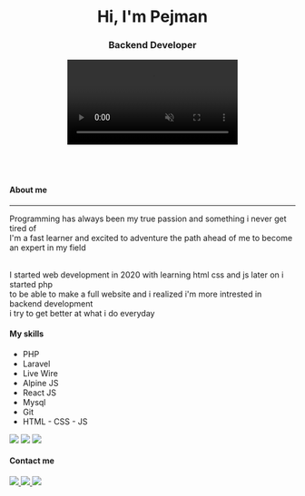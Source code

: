 <h1 align="center">Hi, I'm Pejman</h2>

<h3 align="center">Backend Developer</h3>

<div align="center">
  <!-- <image src="https://media.giphy.com/media/dWesBcTLavkZuG35MI/giphy.gif" align="center"> -->
  <video src="https://cdnl.iconscout.com/lottie/premium/preview-watermark/male-web-deveoper-4563722-3817230.mp4" autoplay="autoplay" muted="muted" loop="loop" type="video/mp4"></video>
</div>
<br><br>
<!--
<p>I make Laravel Apps for a living :-)</p>
<div>
  my portfolio :    
</div>-->
<br>

<h4>About me</h4>
<hr>
<div>
  Programming has always been my true passion and something i never get tired of <br>
  I'm a fast learner and excited to adventure the path ahead of me to become an expert in my field <br>
  <br>
  
  I started web development in 2020 with learning html css and js later on i started php <br>
  to be able to make a full website and i realized i'm more intrested in backend development <br>
  i try to get better at what i do everyday
</div>
<h4>
  My skills
</h4>
<ul>
  <li>
    PHP
  </li>
  <li>
    Laravel
  </li>
  <li>
    Live Wire
  </li>
  <li>
    Alpine JS
  </li>
  <li>
    React JS
  </li>
  <li>
    Mysql
  </li>
  <li>
    Git
  </li>
  <li>
    HTML - CSS - JS
  </li>
</ul>
<image src="https://github-readme-streak-stats.herokuapp.com/?user=p-e-j-m-a-n">
<image src="https://github-readme-stats.vercel.app/api/top-langs/?username=p-e-j-m-a-n&layout=compact">
<image src="https://github-readme-stats.vercel.app/api?username=p-e-j-m-a-n&show_icons=true&theme=radical&bg_color=ffffff&border_color=d9d9d9&title_color=000c94&text_color=000538&icon_color=d10046&cache_seconds=8000&include_all_commits=true&count_private=true">
<div>
  <img src="https://komarev.com/ghpvc/?username=p-e-j-m-a-n&style=flat-square&color=blue" alt=""/>
</div>
<h4>Contact me</h4>
<div>
  <a href="https://www.linkedin.com/in/mohamad-hosein-montazeri">
     <img src="https://img.shields.io/badge/-linkedin-blue">
  </a>
  <a href="mailto:mhm9mhm@gmail.com">
    <img src="https://img.shields.io/badge/-Gmail-red">
  </a>
  <a href="https://t.me/pejgman">
    <img src="https://img.shields.io/badge/-Telegram-informational">
  </a>
</div>
<!--
**pejman/pejman** is a ✨ _special_ ✨ repository because its `README.md` (this file) appears on your GitHub profile.

Here are some ideas to get you started:

- 🔭 I’m currently working on ...
- 🌱 I’m currently learning ...
- 💬 Ask me about ...
- 📫 How to reach me: ...
- 😄 Pronouns: ...
- ⚡ Fun fact: ...

- 👋 Hi, I’m @p-e-j-m-a-n
- 👀 I’m interested in making programmmm
- 🌱 I’m currently learning laravel
- 📫 This is my email: mhm9mhm@gmail.com

p-e-j-m-a-n/p-e-j-m-a-n is a ✨ special ✨ repository because its `README.md` (this file) appears on your GitHub profile.
You can click the Preview link to take a look at your changes.

-->
